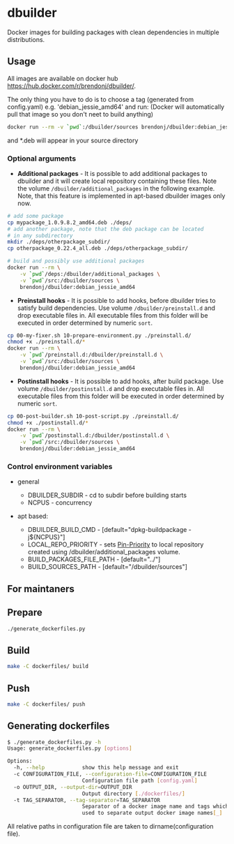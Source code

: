# dbuilder
Docker images for building packages with clean dependencies in multiple distributions.

## Usage
All images are available on docker hub https://hub.docker.com/r/brendonj/dbuilder/.

The only thing you have to do is to choose a tag (generated from config.yaml) e.g. 'debian_jessie_amd64' and run:
(Docker will automatically pull that image so you don't neet to build anything)
```bash
docker run --rm -v `pwd`:/dbuilder/sources brendonj/dbuilder:debian_jessie_amd64
```
and *.deb will appear in your source directory

### Optional arguments
  - **Additional packages** - It is possible to add additional packages to dbuilder and it will create local repository containing these files. Note the volume `/dbuilder/additional_packages` in the following example. Note, that this feature is implemented in apt-based dbuilder images only now.

```bash
# add some package
cp mypackage_1.0.9.8.2_amd64.deb ./deps/
# add another package, note that the deb package can be located
# in any subdirectory
mkdir ./deps/otherpackage_subdir/
cp otherpackage_0.22.4_all.deb ./deps/otherpackage_subdir/

# build and possibly use additional packages
docker run --rm \
    -v `pwd`/deps:/dbuilder/additional_packages \
    -v `pwd`/src:/dbuilder/sources \
    brendonj/dbuilder:debian_jessie_amd64
```

  - **Preinstall hooks** - It is possible to add hooks, before dbuilder tries to satisfy build dependencies. Use volume `/dbuilder/preinstall.d` and drop executable files in. All executable files from this folder will be executed in order determined by numeric `sort`.

```bash
cp 00-my-fixer.sh 10-prepare-environment.py ./preinstall.d/
chmod +x ./preinstall.d/*
docker run --rm \
    -v `pwd`/preinstall.d:/dbuilder/preinstall.d \
    -v `pwd`/src:/dbuilder/sources \
    brendonj/dbuilder:debian_jessie_amd64
```

  - **Postinstall hooks** - It is possible to add hooks, after build package. Use volume `/dbuilder/postinstall.d` and drop executable files in. All executable files from this folder will be executed in order determined by numeric `sort`.

```bash
cp 00-post-builder.sh 10-post-script.py ./preinstall.d/
chmod +x ./postinstall.d/*
docker run --rm \
    -v `pwd`/postinstall.d:/dbuilder/postinstall.d \
    -v `pwd`/src:/dbuilder/sources \
    brendonj/dbuilder:debian_jessie_amd64
```

### Control environment variables
  - general
    - DBUILDER_SUBDIR - cd to subdir before building starts
    - NCPUS - concurrency

  - apt based:
    - DBUILDER_BUILD_CMD - [default="dpkg-buildpackage -j${NCPUS}"]
    - LOCAL_REPO_PRIORITY - sets [Pin-Priority](https://wiki.debian.org/AptPreferences) to local repository created using /dbuilder/additional_packages volume.
    - BUILD_PACKAGES_FILE_PATH - [default="../"]
    - BUILD_SOURCES_PATH - [default="/dbuilder/sources"]

## For maintaners
## Prepare
```bash
./generate_dockerfiles.py
```

## Build
```bash
make -C dockerfiles/ build
```

## Push
```bash
make -C dockerfiles/ push
```

## Generating dockerfiles
```bash
$ ./generate_dockerfiles.py -h
Usage: generate_dockerfiles.py [options]

Options:
  -h, --help            show this help message and exit
  -c CONFIGURATION_FILE, --configuration-file=CONFIGURATION_FILE
                        Configuration file path [config.yaml]
  -o OUTPUT_DIR, --output-dir=OUTPUT_DIR
                        Output directory [./dockerfiles/]
  -t TAG_SEPARATOR, --tag-separator=TAG_SEPARATOR
                        Separator of a docker image name and tags which will
                        used to separate output docker image names[_]
```
All relative paths in configuration file are taken to dirname(configuration file).
